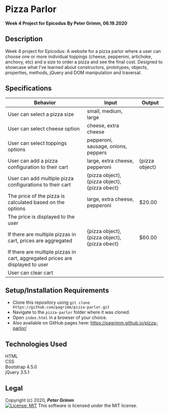 # Pizza Parlor
**Week 4 Project for Epicodus**
**By Peter Grimm, 06.19.2020**

## Description

Week 4 project for Epicodus: A website for a pizza parlor where a user can choose one or more individual toppings (cheese, pepperoni, artichoke, anchovy, etc) and a size to order a pizza and see the final cost. Designed to showcase what I've learned about constructors, prototypes, objects, properties, methods, jQuery and DOM manipulation and traversal.

## Specifications
| Behavior                                                                      | Input                                         | Output         |
|-------------------------------------------------------------------------------|-----------------------------------------------|----------------|
| User can select a pizza size                                                  | small, medium, large                          |                |
| User can select cheese option                                                 | cheese, extra cheese                          |                |
| User can select toppings options                                              | pepperoni, sausage, onions, peppers           |                |
| User can add a pizza configuration to their cart                              | large, extra cheese, pepperoni                | {pizza object} |
| User can add multiple pizza configurations to their cart                      | {pizza object}, {pizza object}, {pizza obect} |                |
| The price of the pizza is calculated based on the options                     | large, extra cheese, pepperoni                |         $20.00 |
| The price is displayed to the user                                            |                                               |                |
| If there are multiple pizzas in cart, prices are aggregated                   | {pizza object}, {pizza object}, {pizza obect} |         $60.00 |
| If there are multiple pizzas in cart, aggregated prices are displayed to user |                                               |                |
| User can clear cart                                                           |                                               |                |

## Setup/Installation Requirements

* Clone this repository using `git clone https://github.com/pagrimm/pizza-parlor.git`
* Navigate to the `pizza-parlor` folder where it was cloned.
* Open `index.html` in a browser of your choice.
* Also available on GitHub pages here: https://pagrimm.github.io/pizza-parlor/

## Technologies Used

HTML  
CSS  
Bootstrap 4.5.0  
jQuery 3.5.1

## Legal

Copyright (c) 2020, **_Peter Grimm_**  
[![License: MIT](https://img.shields.io/badge/License-MIT-yellow.svg)](https://opensource.org/licenses/MIT) This software is licensed under the MIT license.